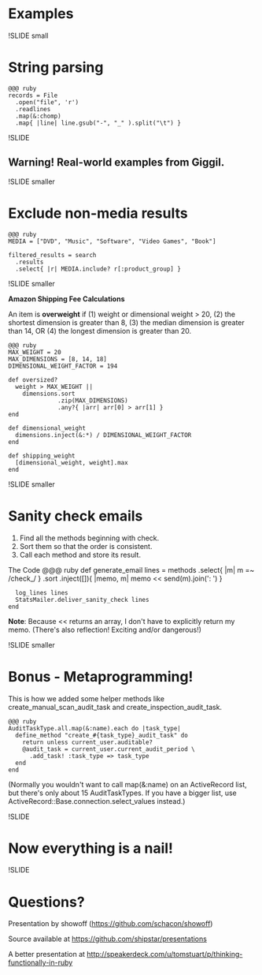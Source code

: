 # Examples #

!SLIDE small

# String parsing

    @@@ ruby
    records = File
      .open("file", 'r')
      .readlines
      .map(&:chomp)
      .map{ |line| line.gsub("-", "_" ).split("\t") }

!SLIDE

## Warning! Real-world examples from Giggil.

!SLIDE smaller

# Exclude non-media results

    @@@ ruby
    MEDIA = ["DVD", "Music", "Software", "Video Games", "Book"]
    
    filtered_results = search
      .results
      .select{ |r| MEDIA.include? r[:product_group] }

!SLIDE smaller

**Amazon Shipping Fee Calculations**

An item is **overweight** if (1) weight or dimensional weight > 20, (2) the shortest dimension is greater than 8, (3) the median dimension is greater than 14, OR (4) the longest dimension is greater than 20.

    @@@ ruby
    MAX_WEIGHT = 20
    MAX_DIMENSIONS = [8, 14, 18]
    DIMENSIONAL_WEIGHT_FACTOR = 194

    def oversized?
      weight > MAX_WEIGHT ||
        dimensions.sort
                  .zip(MAX_DIMENSIONS)
                  .any?{ |arr| arr[0] > arr[1] }
    end

    def dimensional_weight
      dimensions.inject(&:*) / DIMENSIONAL_WEIGHT_FACTOR
    end

    def shipping_weight
      [dimensional_weight, weight].max
    end

!SLIDE smaller

# Sanity check emails

1. Find all the methods beginning with check.
2. Sort them so that the order is consistent.
3. Call each method and store its result.

The Code
    @@@ ruby
    def generate_email
      lines = methods
        .select{ |m| m =~ /check_/ }
        .sort
        .inject([]){ |memo, m| memo << send(m).join(': ') }

      log_lines lines
      StatsMailer.deliver_sanity_check lines
    end

__Note__: Because << returns an array, I don't have to explicitly return my memo. (There's also reflection! Exciting and/or dangerous!)

!SLIDE smaller

# Bonus - Metaprogramming!

This is how we added some helper methods like create\_manual\_scan\_audit\_task and create\_inspection\_audit\_task.

    @@@ ruby
    AuditTaskType.all.map(&:name).each do |task_type|
      define_method "create_#{task_type}_audit_task" do
        return unless current_user.auditable?
        @audit_task = current_user.current_audit_period \
          .add_task! :task_type => task_type
      end
    end

(Normally you wouldn't want to call map(&:name) on an ActiveRecord list, but there's only about 15 AuditTaskTypes. If you have a bigger list, use ActiveRecord::Base.connection.select_values instead.)  

!SLIDE

# Now everything is a nail!

!SLIDE

# Questions?

Presentation by showoff (<https://github.com/schacon/showoff>)

Source available at <https://github.com/shipstar/presentations>

A better presentation at <http://speakerdeck.com/u/tomstuart/p/thinking-functionally-in-ruby>